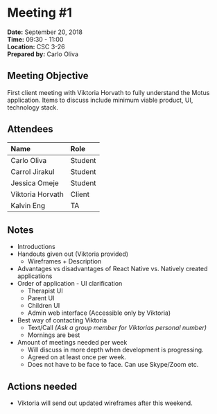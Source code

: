 # Meeting #1
**Date:** September 20, 2018  
**Time:** 09:30 - 11:00   
**Location:** CSC 3-26  
**Prepared by:** Carlo Oliva  

## Meeting Objective

First client meeting with Viktoria Horvath to fully understand the Motus application. Items to discuss include minimum viable product, UI, technology stack. 

## Attendees
|Name| **Role**
|:----------------|:---------------
|Carlo Oliva|Student |  
|Carrol Jirakul|Student|  
|Jessica Omeje|Student|  
|Viktoria Horvath|Client|  
|Kalvin Eng|TA|  

## Notes
* Introductions
* Handouts given out (Viktoria provided)
  * Wireframes + Description
* Advantages vs disadvantages of React Native vs. Natively created applications
* Order of application - UI clarification
  * Therapist UI
  * Parent UI
  * Children UI
  * Admin web interface (Accessible only by Viktoria)
* Best way of contacting Viktoria
  * Text/Call _(Ask a group member for Viktorias personal number)_
  * Mornings are best
* Amount of meetings needed per week
  * Will discuss in more depth when development is progressing. 
  * Agreed on at least once per week.
  * Does not have to be face to face. Can use Skype/Zoom etc. 

## Actions needed
* Viktoria will send out updated wireframes after this weekend. 